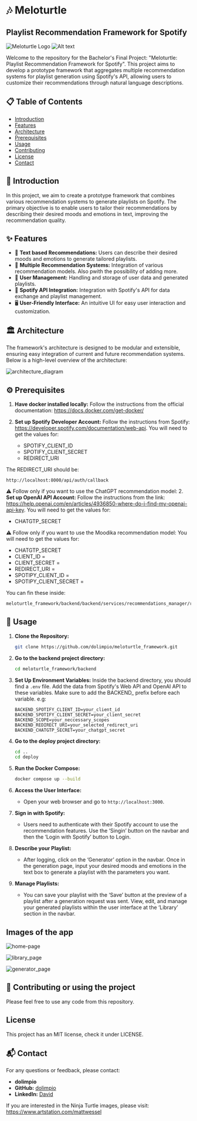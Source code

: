 # 🎶 Meloturtle
## Playlist Recommendation Framework for Spotify


![Meloturtle Logo](https://github.com/dolimpio/meloturtle_framework/blob/main/logo-meloturtle.png?raw=true)
![Alt text](relative%20path/to/repository_images/logo_meloturtle.png?raw=true "Title")

Welcome to the repository for the Bachelor's Final Project: "Meloturtle: Playlist Recommendation Framework for Spotify". This project aims to develop a prototype framework that aggregates multiple recommendation systems for playlist generation using Spotify's API, allowing users to customize their recommendations through natural language descriptions.

## 📋 Table of Contents

- [Introduction](#introduction)
- [Features](#features)
- [Architecture](#architecture)
- [Prerequisites](#prerequisites)
- [Usage](#usage)
- [Contributing](#contributing)
- [License](#license)
- [Contact](#contact)

## 🌟 Introduction

In this project, we aim to create a prototype framework that combines various recommendation systems to generate playlists on Spotify. The primary objective is to enable users to tailor their recommendations by describing their desired moods and emotions in text, improving the recommendation quality.

## ✨ Features

- 🎵 **Text based Recommendations:** Users can describe their desired moods and emotions to generate tailored playlists.
- 🧩 **Multiple Recommendation Systems:** Integration of various recommendation models. Also pwith the possibility of adding more.
- 👤 **User Management:** Handling and storage of user data and generated playlists.
- 🔄 **Spotify API Integration:** Integration with Spotify's API for data exchange and playlist management.
- 🖥️ **User-Friendly Interface:** An intuitive UI for easy user interaction and customization.

## 🏛️ Architecture

The framework's architecture is designed to be modular and extensible, ensuring easy integration of current and future recommendation systems. Below is a high-level overview of the architecture:

![architecture_diagram](https://file%2B.vscode-resource.vscode-cdn.net/Users/davidsilva/Downloads/Arquitectura.jpg?version%3D1720111938907)

## ⚙️ Prerequisites

1. **Have docker installed locally:** Follow the instructions from the official documentation: https://docs.docker.com/get-docker/

2. **Set up Spotify Developer Account:** Follow the instructions from Spotify: https://developer.spotify.com/documentation/web-api. 
You will need to get the values for:
   - SPOTIFY_CLIENT_ID
   - SPOTIFY_CLIENT_SECRET
   - REDIRECT_URI

The REDIRECT_URI should be: 
```
http://localhost:8000/api/auth/callback
```
⚠️ Follow only if you want to use the ChatGPT recommendation model:
2. **Set up OpenAI API Account:** Follow the instructions from the link: https://help.openai.com/en/articles/4936850-where-do-i-find-my-openai-api-key. 
You will need to get the values for:
   - CHATGTP_SECRET

⚠️ Follow only if you want to use the Moodika recommendation model:
You will need to get the values for:
   - CHATGTP_SECRET
   - CLIENT_ID = 
   - CLIENT_SECRET = 
   - REDIRECT_URI =
   - SPOTIPY_CLIENT_ID =
   - SPOTIPY_CLIENT_SECRET =

You can fin these inside:
```bash
meloturtle_framework/backend/backend/services/recommendations_manager/recommendation_models/moodika/model_a/config.py
``` 

## 🚀 Usage

1. **Clone the Repository:**
   ```bash
   git clone https://github.com/dolimpio/meloturtle_framework.git
   ```
2. **Go to the backend project directory:**
   ```bash
   cd meloturtle_framework/backend
   ```
3. **Set Up Environment Variables:** Inside the backend directory, you should find a `.env` file. Add the data from Spotify's Web API and OpenAI API to these variables. Make sure to add the BACKEND_ prefix before each variable. e.g:
   ```env
   BACKEND_SPOTIFY_CLIENT_ID=your_client_id
   BACKEND_SPOTIFY_CLIENT_SECRET=your_client_secret
   BACKEND_SCOPE=your_neccessary_scopes
   BACKEND_REDIRECT_URI=your_selected_redirect_uri
   BACKEND_CHATGTP_SECRET=your_chatgpt_secret
   ```
4. **Go to the deploy project directory:**
   ```bash
   cd ..
   cd deploy
   ```
5. **Run the Docker Compose:**
   ```bash
   docker compose up --build
   ```
6. **Access the User Interface:**
   - Open your web browser and go to `http://localhost:3000`.

7. **Sign in with Spotify:**
   - Users need to authenticate with their Spotify account to use the recommendation features. Use the ‘Singin’ button on the navbar and then the ‘Login with Spotify’ button to Login.

8. **Describe your Playlist:**
   - After logging, click on the ‘Generator’ option in the navbar. Once in the generation page, input your desired moods and emotions in the text box to generate a playlist with the parameters you want.

9. **Manage Playlists:**
   - You can save your playlist with the ‘Save’ button at the preview of a playlist after a generation request was sent. View, edit, and manage your generated playlists within the user interface at the ‘Library’ section in the navbar.

## Images of the app
![home-page](https://file%2B.vscode-resource.vscode-cdn.net/Users/davidsilva/Downloads/Screenshot%202024-07-04%20at%2011.59.16.png?version%3D1720111977145)

![library_page](https://file%2B.vscode-resource.vscode-cdn.net/Users/davidsilva/Downloads/Screenshot%202024-07-04%20at%2011.58.47.png?version%3D1720111989286)

![generator_page](https://file%2B.vscode-resource.vscode-cdn.net/Users/davidsilva/Downloads/Screenshot%202024-07-03%20at%2003.05.35.png?version%3D1720112021764)
## 🤝 Contributing or using the project
Please feel free to use any code from this repository.

## License
This project has an MIT license, check it under LICENSE.

## 📬 Contact

For any questions or feedback, please contact:
- **dolimpio**
- **GitHub:** [dolimpio](https://github.com/dolimpio)
- **LinkedIn:** [David](https://www.linkedin.com/in/david-olimpio-silva/)

If you are interested in the Ninja Turtle images, please visit: https://www.artstation.com/mattwessel
